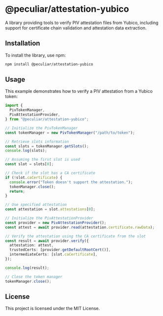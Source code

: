 # @peculiar/attestation-yubico

A library providing tools to verify PIV attestation files from Yubico, including support for certificate chain validation and attestation data extraction.

## Installation

To install the library, use npm:

```sh
npm install @peculiar/attestation-yubico
```

## Usage

This example demonstrates how to verify a PIV attestation from a Yubico token:

```typescript
import {
  PivTokenManager,
  PivAttestationProvider,
} from "@peculiar/attestation-yubico";

// Initialize the PivTokenManager
const tokenManager = new PivTokenManager("/path/to/token");

// Retrieve slots information
const slots = tokenManager.getSlots();
console.log(slots);

// Assuming the first slot is used
const slot = slots[0];

// Check if the slot has a CA certificate
if (!slot.caCertificate) {
  console.error("Token doesn't support the attestation.");
  tokenManager.close();
  return;
}

// Use specified attestation
const attestation = slot.attestations[0];

// Initialize the PivAttestationProvider
const provider = new PivAttestationProvider();
const attest = await provider.read(attestation.certificate.rawData);

// Verify the attestation using the CA certificate from the slot
const result = await provider.verify({
  attestation: attest,
  trustedCerts: [provider.getDefaultRootCert()],
  intermediateCerts: [slot.caCertificate],
});

console.log(result);

// Close the token manager
tokenManager.close();
```

## License

This project is licensed under the MIT License.
